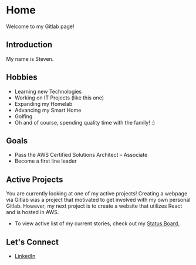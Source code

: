 # Home
Welcome to my Gitlab page!

## Introduction
My name is Steven. 

## Hobbies
- Learning new Technologies
- Working on IT Projects (like this one)
- Expanding my Homelab
- Advancing my Smart Home
- Golfing
- Oh and of course, spending quality time with the family! :)

## Goals
- Pass the AWS Certified Solutions Architect – Associate
- Become a first line leader

## Active Projects
 You are currently looking at one of my active projects! Creating a webpage via Gitlab was a project that motivated to get involved with my own personal Gitlab. However, my next project is to create a website that utilizes React and is hosted in AWS.

 * To view active list of my current stories, check out my [Status Board.](https://gitlab.com/stevejoluc/my-first-wiki/-/boards)

## Let's Connect
- [LinkedIn](https://www.linkedin.com/in/steven-lucero/)
